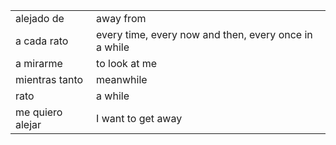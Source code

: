 
| | |
|-|-|
| alejado de | away from |
| a cada rato | every time, every now and then, every once in a while |
| a mirarme | to look at me |
| mientras tanto | meanwhile |
| rato | a while |
| me quiero alejar | I want to get away |
